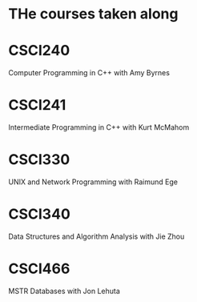 # THe courses taken along 
# CSCI240 <br />
Computer Programming in C++ with Amy Byrnes

# CSCI241 <br />
Intermediate Programming in C++ with Kurt McMahom

# CSCI330 <br />
UNIX and Network Programming with Raimund Ege

# CSCI340 <br />
Data Structures and Algorithm Analysis with Jie Zhou

# CSCI466 <br />
MSTR Databases with Jon Lehuta
